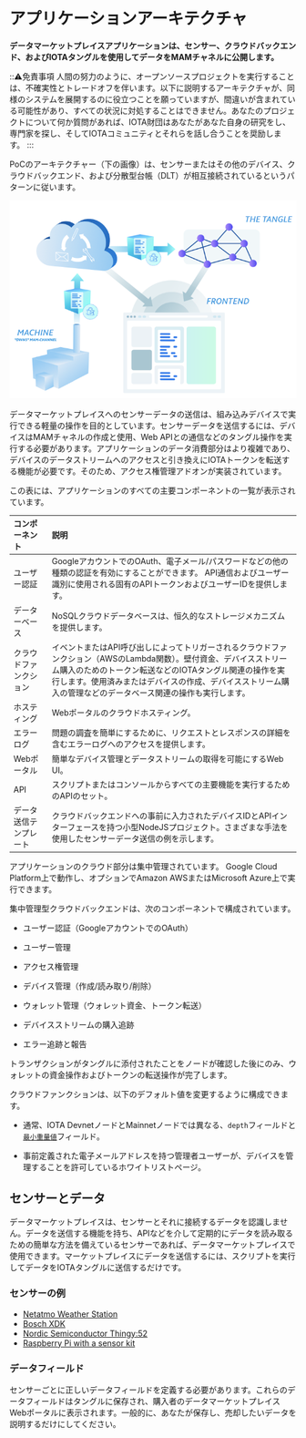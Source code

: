 # アプリケーションアーキテクチャ
<!-- # Application architecture -->

**データマーケットプレイスアプリケーションは、センサー、クラウドバックエンド、およびIOTAタングルを使用してデータをMAMチャネルに公開します。**
<!-- **The Data Marketplace application uses sensors, a cloud backend, and the IOTA Tangle to publish data to MAM channels.** -->

:::warning:免責事項
人間の努力のように、オープンソースプロジェクトを実行することは、不確実性とトレードオフを伴います。以下に説明するアーキテクチャが、同様のシステムを展開するのに役立つことを願っていますが、間違いが含まれている可能性があり、すべての状況に対処することはできません。あなたのプロジェクトについて何か質問があれば、IOTA財団はあなたがあなた自身の研究をし、専門家を探し、そしてIOTAコミュニティとそれらを話し合うことを奨励します。
:::
<!-- :::warning:Disclaimer -->
<!-- Running an open source project, like any human endeavor, involves uncertainty and trade-offs. We hope the architecture described below helps you to deploy similar systems, but it may include mistakes, and can’t address every situation. If you have any questions about your project, we encourage you to do your own research, seek out experts, and discuss them with the IOTA community. -->
<!-- ::: -->

PoCのアーキテクチャー（下の画像）は、センサーまたはその他のデバイス、クラウドバックエンド、および分散型台帳（DLT）が相互接続されているというパターンに従います。
<!-- The architecture of our PoC (shown in the image below) follows a pattern, where the sensor or any other device, cloud backend, and distributed ledger (DLT) are interconnected. -->

![Data Marketplace architecture](../images/data-marketplace-architecture.png)

データマーケットプレイスへのセンサーデータの送信は、組み込みデバイスで実行できる軽量の操作を目的としています。センサーデータを送信するには、デバイスはMAMチャネルの作成と使用、Web APIとの通信などのタングル操作を実行する必要があります。アプリケーションのデータ消費部分はより複雑であり、デバイスのデータストリームへのアクセスと引き換えにIOTAトークンを転送する機能が必要です。そのため、アクセス権管理アドオンが実装されています。
<!-- Submitting sensor data to the Data Marketplace is intended to be a lightweight operation that can be done by embedded devices. To submit sensor data, a device needs to perform Tangle operations, such as producing and consuming MAM channels, and communicating with web APIs. The data consuming part of the application is more complex and needs the ability to transfer IOTA tokens in exchange for access to the device's data streams. Therefore, an access-rights management add-on is implemented. -->

この表には、アプリケーションのすべての主要コンポーネントの一覧が表示されています。
<!-- This table displays a list of all the main components of the application: -->

| **コンポーネント** | **説明** |
| :----------------- | :------- |
| ユーザー認証 | GoogleアカウントでのOAuth、電子メール/パスワードなどの他の種類の認証を有効にすることができます。 API通信およびユーザー識別に使用される固有のAPIトークンおよびユーザーIDを提供します。 |
| データーベース | NoSQLクラウドデータベースは、恒久的なストレージメカニズムを提供します。 |
| クラウドファンクション | イベントまたはAPI呼び出しによってトリガーされるクラウドファンクション（AWSのLambda関数）。壁付資金、デバイスストリーム購入のためのトークン転送などのIOTAタングル関連の操作を実行します。使用済みまたはデバイスの作成、デバイスストリーム購入の管理などのデータベース関連の操作も実行します。 |
| ホスティング | Webポータルのクラウドホスティング。 |
| エラーログ | 問題の調査を簡単にするために、リクエストとレスポンスの詳細を含むエラーログへのアクセスを提供します。 |
| Webポータル | 簡単なデバイス管理とデータストリームの取得を可能にするWeb UI。 |
| API | スクリプトまたはコンソールからすべての主要機能を実行するためのAPIのセット。 |
| データ送信テンプレート | クラウドバックエンドへの事前に入力されたデバイスIDとAPIインターフェースを持つ小型NodeJSプロジェクト。さまざまな手法を使用したセンサーデータ送信の例を示します。 |

アプリケーションのクラウド部分は集中管理されています。 Google Cloud Platform上で動作し、オプションでAmazon AWSまたはMicrosoft Azure上で実行できます。
<!-- The cloud part of the application is centralized. It runs on Google Cloud Platform, and can optionally run on Amazon AWS or Microsoft Azure. -->

集中管理型クラウドバックエンドは、次のコンポーネントで構成されています。
<!-- The centralized cloud backend consists of the following components: -->

- ユーザー認証（GoogleアカウントでのOAuth）
<!-- - User authentication (OAuth with Google account) -->
- ユーザー管理
<!-- - User management -->
- アクセス権管理
<!-- - Access rights management -->
- デバイス管理（作成/読み取り/削除）
<!-- - Device management (create/read/delete) -->
- ウォレット管理（ウォレット資金、トークン転送）
<!-- - Wallet management (wallet funding, tokens transfer) -->
- デバイスストリームの購入追跡
<!-- - Device stream purchase tracking -->
- エラー追跡と報告
<!-- - Error tracking and reporting -->

トランザクションがタングルに添付されたことをノードが確認した後にのみ、ウォレットの資金操作およびトークンの転送操作が完了します。
<!-- Wallet funding and token transfer operations are completed only after the node confirms that the transaction was attached to the Tangle. -->

クラウドファンクションは、以下のデフォルト値を変更するように構成できます。
<!-- Cloud functions can be configured to change the default values of the following: -->

* 通常、IOTA DevnetノードとMainnetノードでは異なる、`depth`フィールドと[`最小重量値`](root://dev-essentials/0.1/concepts/minimum-weight-magnitude.md)フィールド。
<!-- * `depth` and [`minWeightMagnitude`](root://dev-essentials/0.1/concepts/minimum-weight-magnitude.md) fields, which are typically different for IOTA Devnet and Mainnet nodes -->
* 事前定義された電子メールアドレスを持つ管理者ユーザーが、デバイスを管理することを許可しているホワイトリストページ。
<!-- * Whitelist page, where administrator users with predefined email addresses are allowed to administer devices -->

## センサーとデータ
<!-- ## Sensors and data -->

データマーケットプレイスは、センサーとそれに接続するデータを認識しません。データを送信する機能を持ち、APIなどを介して定期的にデータを読み取るための簡単な方法を備えているセンサーであれば、データマーケットプレイスで使用できます。マーケットプレイスにデータを送信するには、スクリプトを実行してデータをIOTAタングルに送信するだけです。
<!-- The Data Marketplace is agnostic to the sensors and the data that you connect to it. Any sensor that has the ability to transmit data and has an easy way to get regular data readings, such as through an API, can be used with the Data Marketplace. In order to submit the data to the Marketplace, all you have to do is execute a script to submit data to the IOTA Tangle. -->

### センサーの例
<!-- ### Example sensors -->

* [Netatmo Weather Station](https://www.netatmo.com/en-us/weather)
* [Bosch XDK](https://xdk.bosch-connectivity.com/)
* [Nordic Semiconductor Thingy:52](https://www.nordicsemi.com/Software-and-Tools/Development-Kits/Nordic-Thingy-52)
* [Raspberry Pi with a sensor kit](https://www.adafruit.com/product/2733)

### データフィールド
<!-- ### Data fields -->

センサーごとに正しいデータフィールドを定義する必要があります。これらのデータフィールドはタングルに保存され、購入者のデータマーケットプレイスWebポータルに表示されます。一般的に、あなたが保存し、売却したいデータを説明するだけにしてください。
<!-- For each of your sensors, you have to define the correct data fields, which will be stored on the Tangle, and displayed on the Data Marketplace web portal for the purchaser. In general, just be descriptive with the data that you want to store and sell. -->
